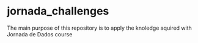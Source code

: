 # jornada_challenges
The main purpose of this repository is to apply the knoledge aquired with Jornada de Dados course
